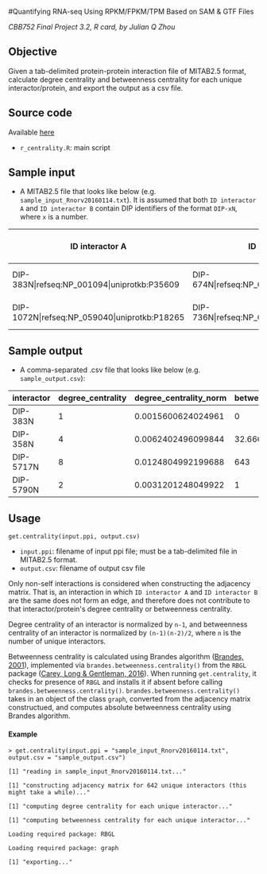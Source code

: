 #Quantifying RNA-seq Using RPKM/FPKM/TPM Based on SAM & GTF Files

*CBB752 Final Project 3.2, R card, by Julian Q Zhou*

## Objective

Given a tab-delimited protein-protein interaction file of MITAB2.5 format, calculate degree centrality and betweenness centrality for each unique interactor/protein, and export the output as a csv file.

## Source code

Available [here](https://github.com/jqz752/cbb752_3.2_R)

* `r_centrality.R`: main script

## Sample input
* A MITAB2.5 file that looks like below (e.g. `sample_input_Rnorv20160114.txt`). It is assumed that both `ID interactor A` and `ID interactor B` contain DIP identifiers of the format `DIP-xN`, where `x` is a number.

|ID interactor A	| ID interactor B	| Alt. ID interactor A	| Alt. ID interactor B	| Alias(es) interactor A	| Alias(es) interactor B	| Interaction detection method(s)	| Publication 1st author(s)	| Publication Identifier(s)	| Taxid interactor A	| Taxid interactor B	| Interaction type(s)	| Source database(s)	| Interaction identifier(s)	| Confidence value(s)	| Processing Status	|
|---|---|---|---|---|---|---|---|---|---|---|---|---|---|---|---|
|DIP-383N\|refseq:NP_001094\|uniprotkb:P35609	| DIP-674N\|refseq:NP_058706\|uniprotkb:P35439	| -|	-|	-|	-|	MI:0019(coimmunoprecipitation)|	-	|pubmed:9009191\|pubmed:DIP-290S	|taxid:9606(Homo sapiens)	|taxid:10116(Rattus norvegicus)	|MI:0218(physical interaction)|	MI:0465(dip)|	DIP-30E	|dip-quality-status:core|	dip:0002(small scale)	|	-|
|DIP-1072N\|refseq:NP_059040\|uniprotkb:P18265	| DIP-736N\|refseq:NP_033782\|uniprotkb:P31750	| -	|-	|-	|-	|MI:0045(experimental interaction detection)|	-	|pubmed:9005851\|pubmed:DIP-168S|	taxid:10116(Rattus norvegicus)|	taxid:10090(Mus musculus)	|MI:0218(physical interaction)|	MI:0465(dip)|	DIP-93E|	dip-quality-status:core	|dip:0002(small scale)		-

## Sample output
* A comma-separated .csv file that looks like below (e.g. `sample_output.csv`):

interactor|degree_centrality|degree_centrality_norm|betweenness_centrality|betweenness_centrality_norm
---|---|---|---|---
DIP-383N|1|0.0015600624024961|0|0
DIP-358N|4|0.0062402496099844|32.6666666666667|0.00015925637025481
DIP-5717N|8|0.0124804992199688|643|0.0031347503900156
DIP-5790N|2|0.0031201248049922|1|4.87519500780031e-06

## Usage

`get.centrality(input.ppi, output.csv)`

* `input.ppi`: filename of input ppi file; must be a tab-delimited file in MITAB2.5 format.
* `output.csv`: filename of output csv file

Only non-self interactions is considered when constructing the adjacency matrix. That is, an interaction in which `ID interactor A` and `ID interactor B` are the same does not form an edge, and therefore does not contribute to that interactor/protein's degree centrality or betweenness centrality.

Degree centrality of an interactor is normalized by `n-1`, and betweenness centrality of an interactor is normalized by `(n-1)(n-2)/2`, where `n` is the number of unique interactors.

Betweenness centrality is calculated using Brandes algorithm ([Brandes, 2001](http://algo.uni-konstanz.de/publications/b-fabc-01.pdf)), implemented via `brandes.betweenness.centrality()` from the `RBGL` package ([Carey, Long & Gentleman, 2016](https://www.bioconductor.org/packages/release/bioc/html/RBGL.html)). When running `get.centrality`, it checks for presence of `RBGL` and installs it if absent before calling `brandes.betweenness.centrality()`. `brandes.betweenness.centrality()` takes in an object of the class `graph`, converted from the adjacency matrix constructued, and computes absolute betweenness centrality using Brandes algorithm.

#### Example
`> get.centrality(input.ppi = "sample_input_Rnorv20160114.txt", output.csv = "sample_output.csv")`

`[1] "reading in sample_input_Rnorv20160114.txt..."`

`[1] "constructing adjacency matrix for 642 unique interactors (this might take a while)..."`

`[1] "computing degree centrality for each unique interactor..."`

`[1] "computing betweenness centrality for each unique interactor..."`

`Loading required package: RBGL`

`Loading required package: graph`

`[1] "exporting..."`
